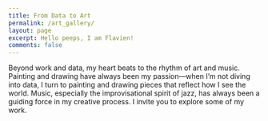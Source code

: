 ```yaml
---
title: From Data to Art
permalink: /art_gallery/
layout: page
excerpt: Hello peeps, I am Flavien!
comments: false
---
```


<p>
Beyond work and data, my heart beats to the rhythm of art and music. Painting and drawing have always been my passion—when I’m not diving into data, I turn to painting and drawing pieces that reflect how I see the world. Music, especially the improvisational spirit of jazz, has always been a guiding force in my creative process. I invite you to explore some of my work.
</p>


